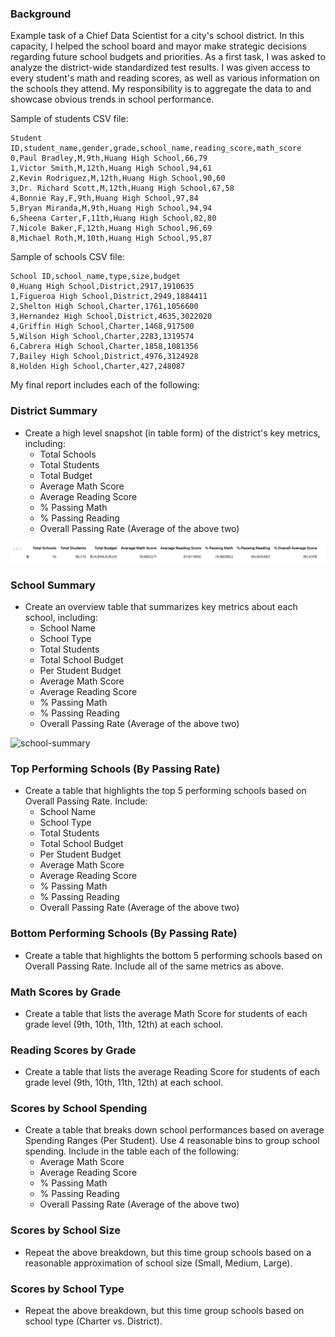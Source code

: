 ### Background

Example task of a Chief Data Scientist for a city's school district. In this capacity, I helped the school board and mayor make strategic decisions regarding future school budgets and priorities. As a first task, I was asked to analyze the district-wide standardized test results. I was given access to every student's math and reading scores, as well as various information on the schools they attend. My responsibility is to aggregate the data to and showcase obvious trends in school performance.

Sample of students CSV file:
```
Student ID,student_name,gender,grade,school_name,reading_score,math_score
0,Paul Bradley,M,9th,Huang High School,66,79
1,Victor Smith,M,12th,Huang High School,94,61
2,Kevin Rodriguez,M,12th,Huang High School,90,60
3,Dr. Richard Scott,M,12th,Huang High School,67,58
4,Bonnie Ray,F,9th,Huang High School,97,84
5,Bryan Miranda,M,9th,Huang High School,94,94
6,Sheena Carter,F,11th,Huang High School,82,80
7,Nicole Baker,F,12th,Huang High School,96,69
8,Michael Roth,M,10th,Huang High School,95,87
```

Sample of schools CSV file:
```
School ID,school_name,type,size,budget
0,Huang High School,District,2917,1910635
1,Figueroa High School,District,2949,1884411
2,Shelton High School,Charter,1761,1056600
3,Hernandez High School,District,4635,3022020
4,Griffin High School,Charter,1468,917500
5,Wilson High School,Charter,2283,1319574
6,Cabrera High School,Charter,1858,1081356
7,Bailey High School,District,4976,3124928
8,Holden High School,Charter,427,248087
```

My final report includes each of the following:

### District Summary

* Create a high level snapshot (in table form) of the district's key metrics, including:
  * Total Schools
  * Total Students
  * Total Budget
  * Average Math Score
  * Average Reading Score
  * % Passing Math
  * % Passing Reading
  * Overall Passing Rate (Average of the above two)
  
![district-summary](images/district-summary.png)

### School Summary

* Create an overview table that summarizes key metrics about each school, including:
  * School Name
  * School Type
  * Total Students
  * Total School Budget
  * Per Student Budget
  * Average Math Score
  * Average Reading Score
  * % Passing Math
  * % Passing Reading
  * Overall Passing Rate (Average of the above two)

![school-summary](images/school-summary.png)

### Top Performing Schools (By Passing Rate)

* Create a table that highlights the top 5 performing schools based on Overall Passing Rate. Include:
  * School Name
  * School Type
  * Total Students
  * Total School Budget
  * Per Student Budget
  * Average Math Score
  * Average Reading Score
  * % Passing Math
  * % Passing Reading
  * Overall Passing Rate (Average of the above two)

### Bottom Performing Schools (By Passing Rate)

* Create a table that highlights the bottom 5 performing schools based on Overall Passing Rate. Include all of the same metrics as above.

### Math Scores by Grade

* Create a table that lists the average Math Score for students of each grade level (9th, 10th, 11th, 12th) at each school.

### Reading Scores by Grade

* Create a table that lists the average Reading Score for students of each grade level (9th, 10th, 11th, 12th) at each school.

### Scores by School Spending

* Create a table that breaks down school performances based on average Spending Ranges (Per Student). Use 4 reasonable bins to group school spending. Include in the table each of the following:
  * Average Math Score
  * Average Reading Score
  * % Passing Math
  * % Passing Reading
  * Overall Passing Rate (Average of the above two)

### Scores by School Size

* Repeat the above breakdown, but this time group schools based on a reasonable approximation of school size (Small, Medium, Large).

### Scores by School Type

* Repeat the above breakdown, but this time group schools based on school type (Charter vs. District).
